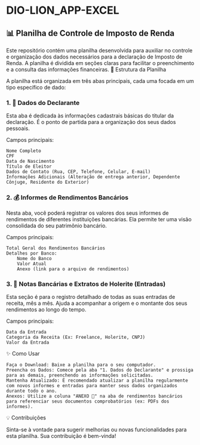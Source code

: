 # DIO-LION_APP-EXCEL
## 📊 Planilha de Controle de Imposto de Renda

Este repositório contém uma planilha desenvolvida para auxiliar no controle e organização dos dados necessários para a declaração de Imposto de Renda. A planilha é dividida em seções claras para facilitar o preenchimento e a consulta das informações financeiras.
📁 Estrutura da Planilha

A planilha está organizada em três abas principais, cada uma focada em um tipo específico de dado:
### 1. 👤 Dados do Declarante

Esta aba é dedicada às informações cadastrais básicas do titular da declaração.
É o ponto de partida para a organização dos seus dados pessoais.

Campos principais:

    Nome Completo
    CPF
    Data de Nascimento
    Título de Eleitor
    Dados de Contato (Rua, CEP, Telefone, Celular, E-mail)
    Informações Adicionais (Alteração de entrega anterior, Dependente Cônjuge, Residente do Exterior)

### 2. 💰 Informes de Rendimentos Bancários

Nesta aba, você poderá registrar os valores dos seus informes de rendimentos de diferentes instituições bancárias. Ela permite ter uma visão consolidada do seu patrimônio bancário.

Campos principais:

    Total Geral dos Rendimentos Bancários
    Detalhes por Banco:
        Nome do Banco
        Valor Atual
        Anexo (link para o arquivo de rendimentos)

### 3. 💸 Notas Bancárias e Extratos de Holerite (Entradas)

Esta seção é para o registro detalhado de todas as suas entradas de receita, mês a mês. Ajuda a acompanhar a origem e o montante dos seus rendimentos ao longo do tempo.

Campos principais:

    Data da Entrada
    Categoria da Receita (Ex: Freelance, Holerite, CNPJ)
    Valor da Entrada

✨ Como Usar

    Faça o Download: Baixe a planilha para o seu computador.
    Preencha os Dados: Comece pela aba "1. Dados do Declarante" e prossiga para as demais, preenchendo as informações solicitadas.
    Mantenha Atualizado: É recomendado atualizar a planilha regularmente com novos informes e entradas para manter seus dados organizados durante todo o ano.
    Anexos: Utilize a coluna "ANEXO 📎" na aba de rendimentos bancários para referenciar seus documentos comprobatórios (ex: PDFs dos informes).

💡 Contribuições

Sinta-se à vontade para sugerir melhorias ou novas funcionalidades para esta planilha. Sua contribuição é bem-vinda!
